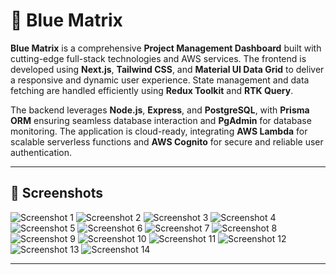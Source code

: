 # 🔷 Blue Matrix

**Blue Matrix** is a comprehensive **Project Management Dashboard** built with cutting-edge full-stack technologies and AWS services. The frontend is developed using **Next.js**, **Tailwind CSS**, and **Material UI Data Grid** to deliver a responsive and dynamic user experience. State management and data fetching are handled efficiently using **Redux Toolkit** and **RTK Query**.

The backend leverages **Node.js**, **Express**, and **PostgreSQL**, with **Prisma ORM** ensuring seamless database interaction and **PgAdmin** for database monitoring. The application is cloud-ready, integrating **AWS Lambda** for scalable serverless functions and **AWS Cognito** for secure and reliable user authentication.

---

## 📸 Screenshots

![Screenshot 1](./assets/images/result/1.png)
![Screenshot 2](./assets/images/result/2.png)
![Screenshot 3](./assets/images/result/3.png)
![Screenshot 4](./assets/images/result/4.png)
![Screenshot 5](./assets/images/result/5.png)
![Screenshot 6](./assets/images/result/6.png)
![Screenshot 7](./assets/images/result/7.png)
![Screenshot 8](./assets/images/result/8.png)
![Screenshot 9](./assets/images/result/9.png)
![Screenshot 10](./assets/images/result/10.png)
![Screenshot 11](./assets/images/result/11.png)
![Screenshot 12](./assets/images/result/12.png)
![Screenshot 13](./assets/images/result/13.png)
![Screenshot 14](./assets/images/result/14.png)

---

